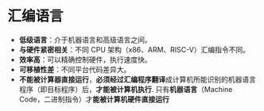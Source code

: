 # 汇编语言
- **低级语言**：介于机器语言和高级语言之间。
- **与硬件紧密相关**：不同 CPU 架构（x86、ARM、RISC-V）汇编指令不同。
- **效率高**：可以精确控制硬件，执行速度快。
- **可移植性差**：不同平台代码差异大。
- **不能被计算器直接运行**，**必须经过汇编程序翻译**成计算机所能识别的机器语言程序（即目标程序）后，**才能被计算机执行**. 只有**机器语言**（Machine Code，二进制指令）才**能被计算机硬件直接运行**